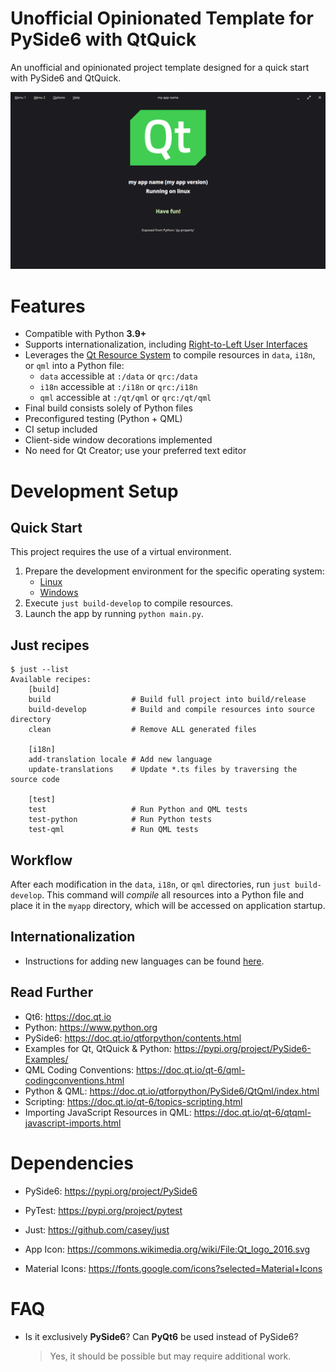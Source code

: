 # Unofficial Opinionated Template for PySide6 with QtQuick

An unofficial and opinionated project template designed for a quick start with PySide6 and QtQuick.

![screenshot](docs/picture.png)

# Features

- Compatible with Python **3.9+**
- Supports internationalization,
  including [Right-to-Left User Interfaces](https://doc.qt.io/qt-6/qtquick-positioning-righttoleft.html)
- Leverages the [Qt Resource System](https://doc.qt.io/qt-6/resources.html) to compile resources in `data`, `i18n`, or
  `qml` into a Python file:
  - `data` accessible at `:/data` or `qrc:/data`
  - `i18n` accessible at `:/i18n` or `qrc:/i18n`
  - `qml` accessible at `:/qt/qml` or `qrc:/qt/qml`
- Final build consists solely of Python files
- Preconfigured testing (Python + QML)
- CI setup included
- Client-side window decorations implemented
- No need for Qt Creator; use your preferred text editor

# Development Setup

## Quick Start

This project requires the use of a virtual environment.

1. Prepare the development environment for the specific operating system:
   - [Linux](docs/dev-setup-linux.md)
   - [Windows](docs/dev-setup-windows.md)
2. Execute `just build-develop` to compile resources.
3. Launch the app by running `python main.py`.

## Just recipes

```just
$ just --list
Available recipes:
    [build]
    build                  # Build full project into build/release
    build-develop          # Build and compile resources into source directory
    clean                  # Remove ALL generated files

    [i18n]
    add-translation locale # Add new language
    update-translations    # Update *.ts files by traversing the source code

    [test]
    test                   # Run Python and QML tests
    test-python            # Run Python tests
    test-qml               # Run QML tests
```

## Workflow

After each modification in the `data`, `i18n`, or `qml` directories, run `just build-develop`.
This command will _compile_ all resources into a Python file and place it in the `myapp` directory,
which will be accessed on application startup.

## Internationalization

- Instructions for adding new languages can be found [here](docs/internationalization.md).

## Read Further

- Qt6: https://doc.qt.io
- Python: https://www.python.org
- PySide6: https://doc.qt.io/qtforpython/contents.html
- Examples for Qt, QtQuick & Python: https://pypi.org/project/PySide6-Examples/
- QML Coding Conventions: https://doc.qt.io/qt-6/qml-codingconventions.html
- Python & QML: https://doc.qt.io/qtforpython/PySide6/QtQml/index.html
- Scripting: https://doc.qt.io/qt-6/topics-scripting.html
- Importing JavaScript Resources in QML: https://doc.qt.io/qt-6/qtqml-javascript-imports.html

# Dependencies

- PySide6: https://pypi.org/project/PySide6
- PyTest: https://pypi.org/project/pytest
- Just: https://github.com/casey/just

- App Icon: https://commons.wikimedia.org/wiki/File:Qt_logo_2016.svg
- Material Icons: https://fonts.google.com/icons?selected=Material+Icons

# FAQ

- Is it exclusively **PySide6**? Can **PyQt6** be used instead of PySide6?
  > Yes, it should be possible but may require additional work.
